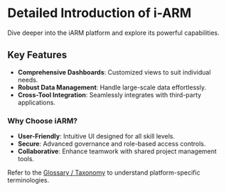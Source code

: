 # Detailed Introduction of i-ARM

Dive deeper into the iARM platform and explore its powerful capabilities.

## Key Features
- **Comprehensive Dashboards**: Customized views to suit individual needs.
- **Robust Data Management**: Handle large-scale data effortlessly.
- **Cross-Tool Integration**: Seamlessly integrates with third-party applications.

### Why Choose iARM?
- **User-Friendly**: Intuitive UI designed for all skill levels.
- **Secure**: Advanced governance and role-based access controls.
- **Collaborative**: Enhance teamwork with shared project management tools.

Refer to the [Glossary / Taxonomy](glossary-taxonomy.md) to understand platform-specific terminologies.
